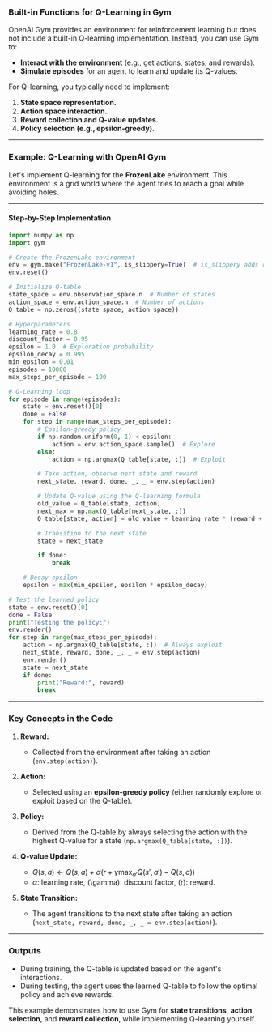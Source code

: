 ### Built-in Functions for Q-Learning in Gym

OpenAI Gym provides an environment for reinforcement learning but does not include a built-in Q-learning implementation. Instead, you can use Gym to:
- **Interact with the environment** (e.g., get actions, states, and rewards).
- **Simulate episodes** for an agent to learn and update its Q-values.

For Q-learning, you typically need to implement:
1. **State space representation.**
2. **Action space interaction.**
3. **Reward collection and Q-value updates.**
4. **Policy selection (e.g., epsilon-greedy).**

---

### Example: Q-Learning with OpenAI Gym

Let's implement Q-learning for the **FrozenLake** environment. This environment is a grid world where the agent tries to reach a goal while avoiding holes.

---

#### Step-by-Step Implementation

```python
import numpy as np
import gym

# Create the FrozenLake environment
env = gym.make("FrozenLake-v1", is_slippery=True)  # is_slippery adds randomness
env.reset()

# Initialize Q-table
state_space = env.observation_space.n  # Number of states
action_space = env.action_space.n  # Number of actions
Q_table = np.zeros((state_space, action_space))

# Hyperparameters
learning_rate = 0.8
discount_factor = 0.95
epsilon = 1.0  # Exploration probability
epsilon_decay = 0.995
min_epsilon = 0.01
episodes = 10000
max_steps_per_episode = 100

# Q-Learning loop
for episode in range(episodes):
    state = env.reset()[0]
    done = False
    for step in range(max_steps_per_episode):
        # Epsilon-greedy policy
        if np.random.uniform(0, 1) < epsilon:
            action = env.action_space.sample()  # Explore
        else:
            action = np.argmax(Q_table[state, :])  # Exploit

        # Take action, observe next state and reward
        next_state, reward, done, _, _ = env.step(action)

        # Update Q-value using the Q-learning formula
        old_value = Q_table[state, action]
        next_max = np.max(Q_table[next_state, :])
        Q_table[state, action] = old_value + learning_rate * (reward + discount_factor * next_max - old_value)

        # Transition to the next state
        state = next_state

        if done:
            break

    # Decay epsilon
    epsilon = max(min_epsilon, epsilon * epsilon_decay)

# Test the learned policy
state = env.reset()[0]
done = False
print("Testing the policy:")
env.render()
for step in range(max_steps_per_episode):
    action = np.argmax(Q_table[state, :])  # Always exploit
    next_state, reward, done, _, _ = env.step(action)
    env.render()
    state = next_state
    if done:
        print("Reward:", reward)
        break
```

---

### Key Concepts in the Code

1. **Reward:**  
   - Collected from the environment after taking an action (`env.step(action)`).

2. **Action:**  
   - Selected using an **epsilon-greedy policy** (either randomly explore or exploit based on the Q-table).

3. **Policy:**  
   - Derived from the Q-table by always selecting the action with the highest Q-value for a state (`np.argmax(Q_table[state, :])`).

4. **Q-value Update:**
   - $`Q(s, a) \leftarrow Q(s, a) + \alpha \big( r + \gamma \max_{a'} Q(s', a') - Q(s, a) \big)`$
   - $`\alpha`$: learning rate, \(\gamma\): discount factor, \(r\): reward.

5. **State Transition:**
   - The agent transitions to the next state after taking an action (`next_state, reward, done, _, _ = env.step(action)`).

---

### Outputs

- During training, the Q-table is updated based on the agent's interactions.
- During testing, the agent uses the learned Q-table to follow the optimal policy and achieve rewards.

This example demonstrates how to use Gym for **state transitions**, **action selection**, and **reward collection**, while implementing Q-learning yourself.
